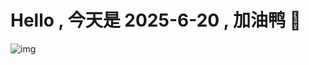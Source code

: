 
# Hello , 今天是 2025-6-20 , 加油鸭 🤭

![img](https://v1.jinrishici.com/all.svg?font-size=18&spacing=4)

